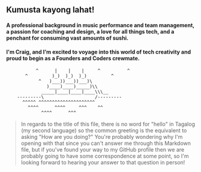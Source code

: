 ## Kumusta kayong lahat!

#### A professional background in music performance and team management, a passion for coaching and design, a love for all things tech, and a penchant for consuming vast amounts of sushi. 
#### I'm Craig, and I'm excited to voyage into this world of tech creativity and proud to begin as a Founders and Coders crewmate.

               ^      |    |    |     ^          ^
           ^         )_)  )_)  )_)         ^    
                ^   )___))___))___)\            
                   )____)____)_____)\\
                 _____|____|____|____\\\__
        ---------\                   /---------
          ^^^^^ ^^^^^^^^^^^^^^^^^^^^^
            ^^^^      ^^^^     ^^^    ^^
                 ^^^^      ^^^

> In regards to the title of this file, there is no word for "hello" in Tagalog (my second language) so the common greeting is the equivalent to asking "How are you doing?"
> You're probably wondering why I'm opening with that since you can't answer me through this Markdown file, but if you've found your way to my GitHub profile then we are probably going to have some correspondence at some point, so I'm looking forward to hearing your answer to that question in person!
